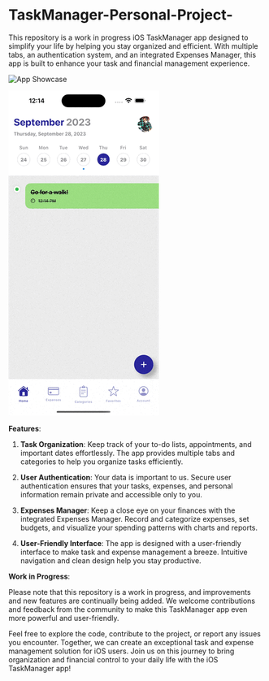 # TaskManager-Personal-Project-
This repository is a work in progress iOS TaskManager app designed to simplify your life by helping you stay organized and efficient. With multiple tabs, an authentication system, and an integrated Expenses Manager, this app is built to enhance your task and financial management experience.        


![App Showcase](/images/Simulator-pt1.gif)


![App Showcase](/images/Simulator-pt2.gif)


**Features**:       
  


1. **Task Organization**: Keep track of your to-do lists, appointments, and important dates effortlessly. The app provides multiple tabs and categories to help you organize tasks       efficiently. 

  

2. **User Authentication**: Your data is important to us. Secure user authentication ensures that your tasks, expenses, and personal information remain private and accessible only to you. 

  

3. **Expenses Manager**: Keep a close eye on your finances with the integrated Expenses Manager. Record and categorize expenses, set budgets, and visualize your spending patterns with charts and reports. 

  

4. **User-Friendly Interface**: The app is designed with a user-friendly interface to make task and expense management a breeze. Intuitive navigation and clean design help you stay productive. 

   

**Work in Progress**:        

Please note that this repository is a work in progress, and improvements and new features are continually being added. We welcome contributions and feedback from the community to make this TaskManager app even more powerful and user-friendly.        

  

Feel free to explore the code, contribute to the project, or report any issues you encounter. Together, we can create an exceptional task and expense management solution for iOS users. Join us on this journey to bring organization and financial control to your daily life with the iOS TaskManager app! 
